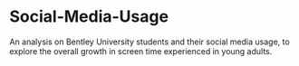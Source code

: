 # Social-Media-Usage
An analysis on Bentley University students and their social media usage, to explore the overall growth in screen time experienced in young adults.
